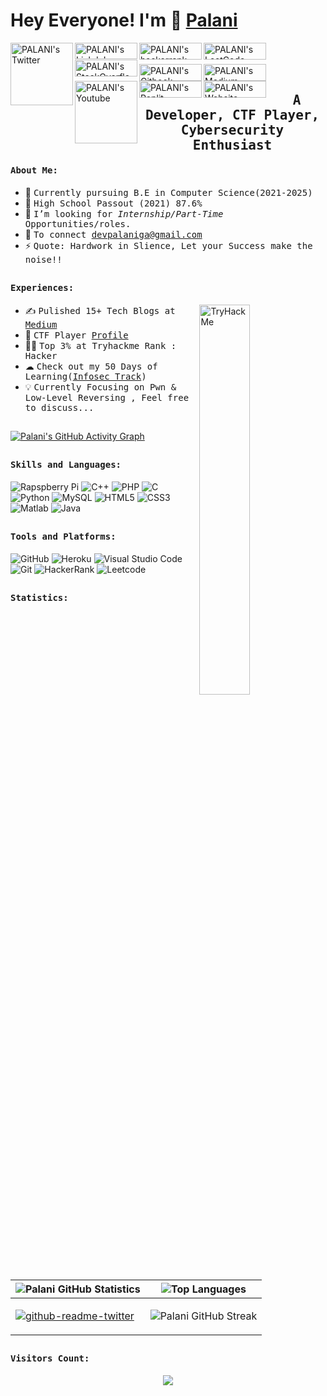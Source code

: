 # Hey Everyone! I'm 👋 [Palani ](https://github.com/palanioffcl)
<a href="https://twitter.com/palanioffcl">
  <img align="left" alt="PALANI's Twitter" width="100px" src="https://img.shields.io/badge/Twitter-1DA1F2?style=for-the-badge&logo=Twitter&logoColor=white" />
</a>
<a href="https://www.linkedin.com/in/palanioffcl/">
  <img align="left" alt="PALANI's LinkdeIn" height="26px" width="100px" src="https://img.shields.io/badge/Linkedin-0A66C2?style=for-the-badge&logo=Linkedin&logoColor=white" />
</a>
<a href="https://www.hackerrank.com/palanioffcl">
  <img align="left" alt="PALANI's hackerrank" height="27px" width="100px" src="https://img.shields.io/badge/HackerRank-2EC866?style=for-the-badge&logo=HackerRank&logoColor=black" />
</a>
<a href="https://leetcode.com/palanioffcl">
  <img align="left" alt="PALANI's LeetCode" height="27px" width="100px" src="https://img.shields.io/badge/Leetcode-F5F5F5?style=for-the-badge&logo=leetcode&logoColor=black" />
</a>
<a href="https://stackoverflow.com/users/17701373/palani">
  <img align="left" alt="PALANI's StackOverflow" height="27px" width="100px" src="https://img.shields.io/badge/StackOverflow-FF7800?style=for-the-badge&logo=StackOverflow&logoColor=white" />
</a>
<br><br>
<a href="https://palani.gitbook.io/ctf-writeups">
  <img align="left" alt="PALANI's Gitbook" height="27px" width="100px" src="https://img.shields.io/badge/Gitbook-0056D2?style=for-the-badge&logo=Gitbook&logoColor=white" />
</a>
<a href="https://palanioffcl.medium.com">
  <img align="left" alt="PALANI's Medium" height="27px" width="100px" src="https://img.shields.io/badge/Medium-181717?style=for-the-badge&logo=Medium&logoColor=white" />
</a>

<a href="https://www.youtube.com/channel/UC2OUB7Df3H30vAXHR49tdDA">
  <img align="left" alt="PALANI's Youtube" width="100px" src="https://img.shields.io/badge/YouTube-FF0000?style=for-the-badge&logo=YouTube&logoColor=white" />
</a>
<a href="https://replit.com/@palanioffcl/">
  <img align="left" alt="PALANI's Replit" height="27px" width="100px" src="https://img.shields.io/badge/Replit-000B49?style=for-the-badge&logo=replit&logoColor=white" />
</a>
<a href="https://palanioffcl.github.io">
  <img align="left" alt="PALANI's Website" height="27px" width="100px" src="https://img.shields.io/badge/Portfolio-0A66C2?style=for-the-badge&logo=googleearth&logoColor=white" />
</a>

<br>
<p align="center"><h2 align="center"><samp>A Developer, CTF Player, Cybersecurity Enthusiast </samp></h2></p>                                   
<div>
<h4><b><samp>About Me: </samp></b></h4>  

- 👷 <samp>Currently pursuing B.E in Computer Science(2021-2025)
- 🔭 <samp>High School Passout (2021) 87.6%
- 💼 <samp>I’m looking for *Internship/Part-Time* Opportunities/roles.
- 🤔 <samp>To connect devpalaniga@gmail.com
- ⚡ <samp>Quote: Hardwork in Slience, Let your Success make the noise!!
</div>

##

<div>
<h4><b><samp>Experiences:</samp></b></h4>
 <img align="right" src="https://tryhackme-badges.s3.amazonaws.com/PalaniGA.png" alt="TryHackMe" width="40%"/>                                   
                                                                                                      
- ✍️️  <samp>Pulished 15+ Tech Blogs at [Medium](https://palanioffcl.medium.com)<br>
- 🚩   <samp>CTF Player [Profile](https://ctftime.org/team/165822)<br>
- 👨‍💻 <samp>Top 3% at Tryhackme Rank : Hacker<br>
- ☁ <samp>Check out my 50 Days of Learning([Infosec Track](https://twitter.com/palanioffcl))<br>
- 💡 <samp>Currently Focusing on Pwn & Low-Level Reversing , Feel free to discuss...<br>
</div>
    
##                                                                                                      
  [![Palani's GitHub Activity Graph](https://activity-graph.herokuapp.com/graph?username=palanioffcl)](https://git.io/J1Ycx)   
                                                                                                      
##
<h4><b><samp>Skills and Languages:</samp></b></h4>

![Rapspberry Pi](https://img.shields.io/badge/Raspberry_pi-C51A4A?style=flat-square&logo=raspberry-pi&logoColor=white)
![C++](https://img.shields.io/badge/C++-00599C?style=flat-square&logo=c%2B%2B&logoColor=white)
![PHP](https://img.shields.io/badge/PHP-777BB4?style=flat-square&logo=php&logoColor=white)
![C](https://img.shields.io/badge/C-27338e?style=flat-square&logo=c&logoColor=white)
![Python](https://img.shields.io/badge/Python-3776AB?style=flat-square&logo=Python&logoColor=white)
![MySQL](https://img.shields.io/badge/MySQL-4479A1?style=flat-square&logo=MySQL&logoColor=white)
![HTML5](https://img.shields.io/badge/HTML5-E34F26?style=flat-square&logo=HTML5&logoColor=white)
![CSS3](https://img.shields.io/badge/CSS3-1572B6?style=flat-square&logo=CSS3&logoColor=white)
![Matlab](https://img.shields.io/badge/MATLAB-800000?style=flat-square&logo=MathWorks&logoColor=white)
![Java](https://img.shields.io/badge/Java-013243?style=flat-square&logo=Java&logoColor=white)

##
<h4><b><samp>Tools and Platforms: </samp></b></h4>

![GitHub](https://img.shields.io/badge/GitHub-181717?style=flat-square&logo=github)
![Heroku](https://img.shields.io/badge/Heroku-430098?style=flat-square&logo=Heroku&logoColor=white)
![Visual Studio Code](https://img.shields.io/badge/Visual_Studio_Code-007ACC?style=flat-square&logo=Visual-Studio-Code&logoColor=white)
![Git](https://img.shields.io/badge/Git-F05032?style=flat-square&logo=Git&logoColor=white)
![HackerRank](https://img.shields.io/badge/HackerRank-107C10?style=flat-square&logo=HackerRank&logoColor=black)
![Leetcode](https://img.shields.io/badge/Leetcode-040303?style=flat-square&logo=Leetcode&logoColor=white)

##
  <h4><b><samp>Statistics:</samp></b></h4>
  
![Palani GitHub Statistics](https://github-readme-stats.vercel.app/api?username=palanioffcl&show_icons=true) | ![Top Languages](https://github-readme-stats.vercel.app/api/top-langs/?username=palanioffcl&layout=compact)
| --- | --- |
| <p><a href="https://twitter.com/palanioffcl"><img src="https://github-readme-twitter.gazf.vercel.app/api?id=palanioffcl&amp;layout=wide" alt="github-readme-twitter"></a></p>| ![Palani GitHub Streak](https://github-readme-streak-stats.herokuapp.com/?user=palanioffcl) |

##
  <h4><b><samp>Visitors Count:</samp></b></h4>
<p align="center"> 

  <img src="https://profile-counter.glitch.me/palanioffcl/count.svg" />
</p>
